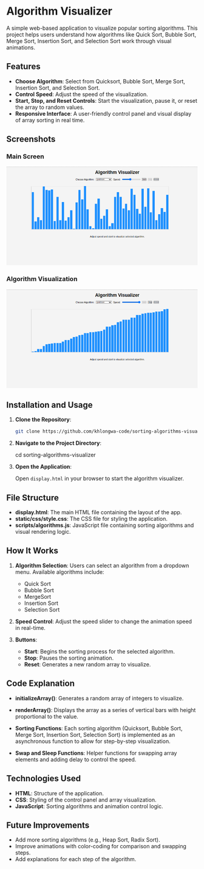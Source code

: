# Algorithm Visualizer

A simple web-based application to visualize popular sorting algorithms. This project helps users understand how algorithms like Quick Sort, 
Bubble Sort, Merge Sort, Insertion Sort, and Selection Sort work through visual animations. 

## Features

- **Choose Algorithm**: Select from Quicksort, Bubble Sort, Merge Sort, Insertion Sort, and Selection Sort.
- **Control Speed**: Adjust the speed of the visualization.
- **Start, Stop, and Reset Controls**: Start the visualization, pause it, or reset the array to random values.
- **Responsive Interface**: A user-friendly control panel and visual display of array sorting in real time.

## Screenshots

### Main Screen
![Main Screen](static/images/main.png)

### Algorithm Visualization
![Algorithm Visualization](static/images/sorted.png)

## Installation and Usage

1. **Clone the Repository**:
   ```bash
   git clone https://github.com/khlongwa-code/sorting-algorithms-visualizer.git

2. **Navigate to the Project Directory**:

   cd sorting-algorithms-visualizer

3. **Open the Application**:

   Open ```display.html``` in your browser to start the algorithm visualizer.

## File Structure

- **display.html**: The main HTML file containing the layout of the app.
- **static/css/style.css**: The CSS file for styling the application.
- **scripts/algorithms.js**: JavaScript file containing sorting algorithms and visual rendering logic.

## How It Works

1. **Algorithm Selection**: Users can select an algorithm from a dropdown menu. Available algorithms include:
   - Quick Sort
   - Bubble Sort
   - MergeSort
   - Insertion Sort
   - Selection Sort

2. **Speed Control**: Adjust the speed slider to change the animation speed in real-time.

3. **Buttons**:
   - **Start**: Begins the sorting process for the selected algorithm.
   - **Stop**: Pauses the sorting animation.
   - **Reset**: Generates a new random array to visualize.

## Code Explanation

- **initializeArray()**: Generates a random array of integers to visualize.

- **renderArray()**: Displays the array as a series of vertical bars with height proportional to the value.

- **Sorting Functions**: Each sorting algorithm (Quicksort, Bubble Sort, Merge Sort, Insertion Sort, Selection Sort) is 
  implemented as an asynchronous function to allow for step-by-step visualization.

- **Swap and Sleep Functions**: Helper functions for swapping array elements and adding delay to control the speed.

## Technologies Used

- **HTML**: Structure of the application.
- **CSS**: Styling of the control panel and array visualization.
- **JavaScript**: Sorting algorithms and animation control logic.

## Future Improvements

- Add more sorting algorithms (e.g., Heap Sort, Radix Sort).
- Improve animations with color-coding for comparison and swapping steps.
- Add explanations for each step of the algorithm.